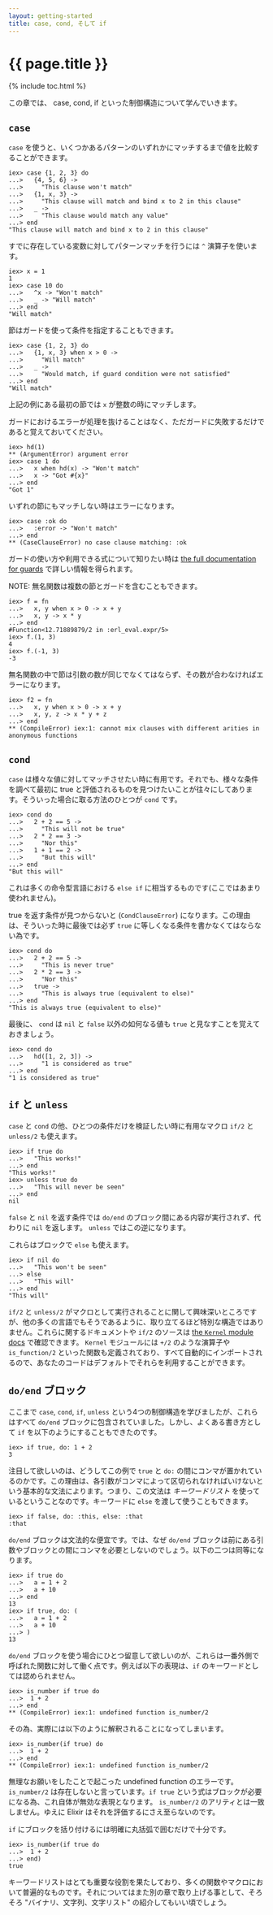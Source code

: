 ```yaml
---
layout: getting-started
title: case, cond, そして if
---
```


# {{ page.title }}

{% include toc.html %}

この章では、 case, cond, if といった制御構造について学んでいきます。

## `case`

`case` を使うと、いくつかあるパターンのいずれかにマッチするまで値を比較することができます。

```iex
iex> case {1, 2, 3} do
...>   {4, 5, 6} ->
...>     "This clause won't match"
...>   {1, x, 3} ->
...>     "This clause will match and bind x to 2 in this clause"
...>   _ ->
...>     "This clause would match any value"
...> end
"This clause will match and bind x to 2 in this clause"
```

すでに存在している変数に対してパターンマッチを行うには `^` 演算子を使います。

```iex
iex> x = 1
1
iex> case 10 do
...>   ^x -> "Won't match"
...>   _ -> "Will match"
...> end
"Will match"
```

節はガードを使って条件を指定することもできます。

```iex
iex> case {1, 2, 3} do
...>   {1, x, 3} when x > 0 ->
...>     "Will match"
...>   _ ->
...>     "Would match, if guard condition were not satisfied"
...> end
"Will match"
```

上記の例にある最初の節では `x` が整数の時にマッチします。

ガードにおけるエラーが処理を抜けることはなく、ただガードに失敗するだけであると覚えておいてください。

```iex
iex> hd(1)
** (ArgumentError) argument error
iex> case 1 do
...>   x when hd(x) -> "Won't match"
...>   x -> "Got #{x}"
...> end
"Got 1"
```

いずれの節にもマッチしない時はエラーになります。

```iex
iex> case :ok do
...>   :error -> "Won't match"
...> end
** (CaseClauseError) no case clause matching: :ok
```

ガードの使い方や利用できる式について知りたい時は [the full documentation for guards](https://hexdocs.pm/elixir/guards.html) で詳しい情報を得られます。

NOTE: 無名関数は複数の節とガードを含むこともできます。

```iex
iex> f = fn
...>   x, y when x > 0 -> x + y
...>   x, y -> x * y
...> end
#Function<12.71889879/2 in :erl_eval.expr/5>
iex> f.(1, 3)
4
iex> f.(-1, 3)
-3
```

無名関数の中で節は引数の数が同じでなくてはならず、その数が合わなければエラーになります。

```iex
iex> f2 = fn
...>   x, y when x > 0 -> x + y
...>   x, y, z -> x * y + z
...> end
** (CompileError) iex:1: cannot mix clauses with different arities in anonymous functions
```

## `cond`

`case` は様々な値に対してマッチさせたい時に有用です。それでも、様々な条件を調べて最初に true と評価されるものを見つけたいことが往々にしてあります。そういった場合に取る方法のひとつが `cond` です。

```iex
iex> cond do
...>   2 + 2 == 5 ->
...>     "This will not be true"
...>   2 * 2 == 3 ->
...>     "Nor this"
...>   1 + 1 == 2 ->
...>     "But this will"
...> end
"But this will"
```

これは多くの命令型言語における `else if` に相当するものです(ここではあまり使われません)。

true を返す条件が見つからないと (`CondClauseError`) になります。この理由は、そういった時に最後では必ず `true` に等しくなる条件を書かなくてはならない為です。

```iex
iex> cond do
...>   2 + 2 == 5 ->
...>     "This is never true"
...>   2 * 2 == 3 ->
...>     "Nor this"
...>   true ->
...>     "This is always true (equivalent to else)"
...> end
"This is always true (equivalent to else)"
```

最後に、 `cond` は `nil` と `false` 以外の如何なる値も `true` と見なすことを覚えておきましょう。

```iex
iex> cond do
...>   hd([1, 2, 3]) ->
...>     "1 is considered as true"
...> end
"1 is considered as true"
```

## `if` と `unless`

`case` と `cond` の他、ひとつの条件だけを検証したい時に有用なマクロ `if/2` と `unless/2` も使えます。

```iex
iex> if true do
...>   "This works!"
...> end
"This works!"
iex> unless true do
...>   "This will never be seen"
...> end
nil
```

`false` と `nil` を返す条件では `do/end` のブロック間にある内容が実行されず、代わりに `nil` を返します。 `unless` ではこの逆になります。

これらはブロックで `else` も使えます。

```iex
iex> if nil do
...>   "This won't be seen"
...> else
...>   "This will"
...> end
"This will"
```

`if/2` と `unless/2` がマクロとして実行されることに関して興味深いところですが、他の多くの言語でもそうであるように、取り立てるほど特別な構造ではありません。これらに関するドキュメントや `if/2` のソースは [the `Kernel` module docs](https://hexdocs.pm/elixir/Kernel.html) で確認できます。 `Kernel` モジュールには `+/2` のような演算子や `is_function/2` といった関数も定義されており、すべて自動的にインポートされるので、あなたのコードはデフォルトでそれらを利用することができます。

## `do/end` ブロック

ここまで `case`, `cond`, `if`, `unless` という4つの制御構造を学びましたが、これらはすべて `do/end` ブロックに包含されていました。しかし、よくある書き方として `if` を以下のようにすることもできたのです。

```iex
iex> if true, do: 1 + 2
3
```

注目して欲しいのは、どうしてこの例で `true` と `do:` の間にコンマが置かれているのかです。この理由は、各引数がコンマによって区切られなければいけないという基本的な文法によります。つまり、この文法は *キーワードリスト* を使っているということなのです。キーワードに `else` を渡して使うこともできます。

```iex
iex> if false, do: :this, else: :that
:that
```

`do/end` ブロックは文法的な便宜です。では、なぜ `do/end` ブロックは前にある引数やブロックとの間にコンマを必要としないのでしょう。以下の二つは同等になります。

```iex
iex> if true do
...>   a = 1 + 2
...>   a + 10
...> end
13
iex> if true, do: (
...>   a = 1 + 2
...>   a + 10
...> )
13
```

`do/end` ブロックを使う場合にひとつ留意して欲しいのが、これらは一番外側で呼ばれた関数に対して働く点です。例えば以下の表現は、`if` のキーワードとしては認められません。

```iex
iex> is_number if true do
...>  1 + 2
...> end
** (CompileError) iex:1: undefined function is_number/2
```

その為、実際には以下のように解釈されることになってしまいます。

```iex
iex> is_number(if true) do
...>  1 + 2
...> end
** (CompileError) iex:1: undefined function is_number/2
```

無理なお願いをしたことで起こった undefined function のエラーです。 `is_number/2` は存在しないと言っています。`if true` という式はブロックが必要になる為、これ自体が無効な表現となります。 `is_number/2` のアリティとは一致しません。ゆえに Elixir はそれを評価するにさえ至らないのです。

`if` にブロックを括り付けるには明確に丸括弧で囲むだけで十分です。

```iex
iex> is_number(if true do
...>  1 + 2
...> end)
true
```

キーワードリストはとても重要な役割を果たしており、多くの関数やマクロにおいて普遍的なものです。それについてはまた別の章で取り上げる事として、そろそろ "バイナリ、文字列、文字リスト" の紹介してもいい頃でしょう。
